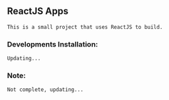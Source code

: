 ## ReactJS Apps ##
```
This is a small project that uses ReactJS to build.
```

### Developments Installation: ###
```
Updating...
```

### Note: ###
```
Not complete, updating...
```
